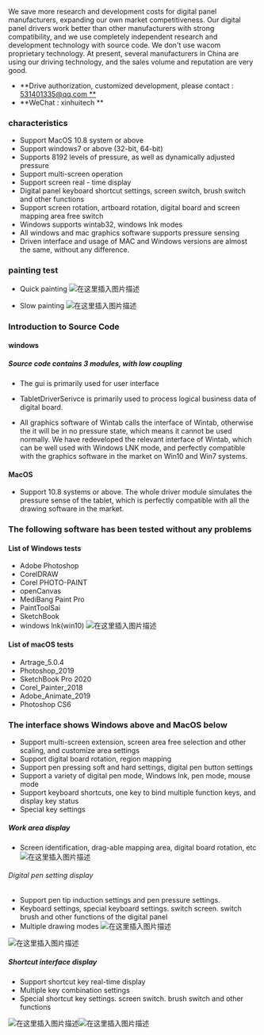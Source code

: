 We save more research and development costs for digital panel manufacturers, expanding our own market competitiveness. Our digital panel drivers work better than other manufacturers with strong compatibility, and we use completely independent research and development technology with source code. We don't use wacom proprietary technology. At present, several manufacturers in China are using our driving technology, and the sales volume and reputation are very good.
* **Drive authorization, customized development, please contact : [531401335@qq.com **](mailto:531401335@qq.com**)
* **WeChat : xinhuitech **


### characteristics
* Support MacOS 10.8 system or above
* Support windows7 or above (32-bit, 64-bit)
* Supports 8192 levels of pressure, as well as dynamically adjusted pressure
* Support multi-screen operation
* Support screen real - time display
* Digital panel keyboard shortcut settings, screen switch, brush switch and other functions
* Support screen rotation, artboard rotation, digital board and screen mapping area free switch
* Windows supports wintab32, windows lnk modes
* All windows and mac graphics software supports pressure sensing
* Driven interface and usage of MAC and Windows versions are almost the same, without any difference.


### painting test
* Quick painting
![在这里插入图片描述](https://img-blog.csdnimg.cn/20200715173617328.gif)

* Slow painting
![在这里插入图片描述](https://img-blog.csdnimg.cn/20200715173639569.gif)
### Introduction to Source Code
#### windows
##### Source code contains 3 modules, with low coupling
* The gui is primarily used for user interface
* TabletDriverSerivce is primarily used to process logical business data of digital board.


* All graphics software of Wintab calls the interface of Wintab, otherwise the it will be in no pressure state, which means it cannot be used normally. We have redeveloped the relevant interface of Wintab, which can be well used with Windows LNK mode, and perfectly compatible with the graphics software in the market on Win10 and Win7 systems.
#### MacOS
* Support 10.8 systems or above. The whole driver module simulates the pressure sense of the tablet, which is perfectly compatible with all the drawing software in the market.
### The following software has been tested without any problems
#### List of Windows tests
* Adobe Photoshop
* CorelDRAW
* Corel PHOTO-PAINT
* openCanvas
* MediBang Paint Pro
* PaintToolSai
* SketchBook
* windows lnk(win10)
![在这里插入图片描述](https://img-blog.csdnimg.cn/20200715173702321.png?x-oss-process=image/watermark,type_ZmFuZ3poZW5naGVpdGk,shadow_10,text_aHR0cHM6Ly9ibG9nLmNzZG4ubmV0L1J1U2hyb29N,size_16,color_FFFFFF,t_70)

#### List of macOS tests
* Artrage_5.0.4
* Photoshop_2019
* SketchBook Pro 2020
* Corel_Painter_2018
* Adobe_Animate_2019
* Photoshop CS6
### The interface shows Windows above and MacOS below
* Support multi-screen extension, screen area free selection and other scaling, and customize area settings
* Support digital board rotation, region mapping
* Support pen pressing soft and hard settings, digital pen button settings
* Support a variety of digital pen mode, Windows lnk, pen mode, mouse mode
* Support keyboard shortcuts, one key to bind multiple function keys, and display key status
* Special key settings
##### Work area display
* Screen identification, drag-able mapping area, digital board rotation, etc
![在这里插入图片描述](https://img-blog.csdnimg.cn/20200715173730108.jpg?x-oss-process=image/watermark,type_ZmFuZ3poZW5naGVpdGk,shadow_10,text_aHR0cHM6Ly9ibG9nLmNzZG4ubmV0L1J1U2hyb29N,size_16,color_FFFFFF,t_70)


###### Digital pen setting display
* Support pen tip induction settings and pen pressure settings.
* Keyboard settings, special keyboard settings. switch screen. switch brush and other functions of the digital panel
* Multiple drawing modes
![在这里插入图片描述](https://img-blog.csdnimg.cn/202007151738245.png?x-oss-process=image/watermark,type_ZmFuZ3poZW5naGVpdGk,shadow_10,text_aHR0cHM6Ly9ibG9nLmNzZG4ubmV0L1J1U2hyb29N,size_16,color_FFFFFF,t_70)

![在这里插入图片描述](https://img-blog.csdnimg.cn/2020071517382432.png?x-oss-process=image/watermark,type_ZmFuZ3poZW5naGVpdGk,shadow_10,text_aHR0cHM6Ly9ibG9nLmNzZG4ubmV0L1J1U2hyb29N,size_16,color_FFFFFF,t_70)

##### Shortcut interface display
* Support shortcut key real-time display
* Multiple key combination settings
* Special shortcut key settings. screen switch. brush switch and other functions

![在这里插入图片描述](https://img-blog.csdnimg.cn/20200715173946702.png?x-oss-process=image/watermark,type_ZmFuZ3poZW5naGVpdGk,shadow_10,text_aHR0cHM6Ly9ibG9nLmNzZG4ubmV0L1J1U2hyb29N,size_16,color_FFFFFF,t_70)![在这里插入图片描述](https://img-blog.csdnimg.cn/20200715173957455.png?x-oss-process=image/watermark,type_ZmFuZ3poZW5naGVpdGk,shadow_10,text_aHR0cHM6Ly9ibG9nLmNzZG4ubmV0L1J1U2hyb29N,size_16,color_FFFFFF,t_70)
